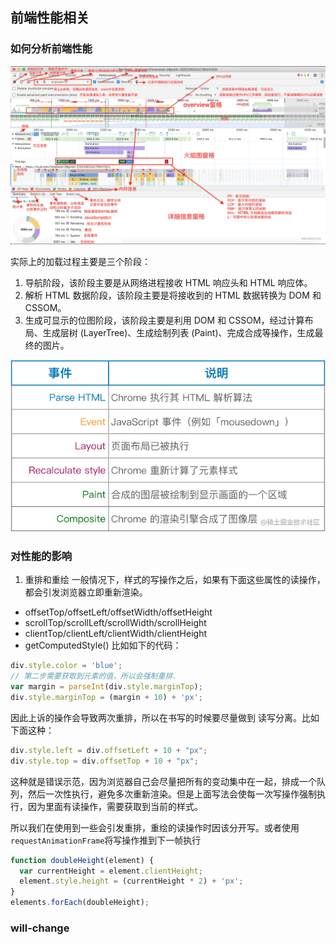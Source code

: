 ## 前端性能相关
### 如何分析前端性能
<img src="../asset/display/performance.webp" />

实际上的加载过程主要是三个阶段：
1. 导航阶段，该阶段主要是从网络进程接收 HTML 响应头和 HTML 响应体。
2. 解析 HTML 数据阶段，该阶段主要是将接收到的 HTML 数据转换为 DOM 和 CSSOM。
3. 生成可显示的位图阶段，该阶段主要是利用 DOM 和 CSSOM，经过计算布局、生成层树 (LayerTree)、生成绘制列表 (Paint)、完成合成等操作，生成最终的图片。

<img src="../asset/display/event.png" />

### 对性能的影响
1. 重排和重绘
一般情况下，样式的写操作之后，如果有下面这些属性的读操作，都会引发浏览器立即重新渲染。
- offsetTop/offsetLeft/offsetWidth/offsetHeight
- scrollTop/scrollLeft/scrollWidth/scrollHeight
- clientTop/clientLeft/clientWidth/clientHeight
- getComputedStyle()
比如如下的代码：
```js
div.style.color = 'blue';
// 第二步需要获取到元素的值，所以会强制重排.
var margin = parseInt(div.style.marginTop);
div.style.marginTop = (margin + 10) + 'px';
```
因此上诉的操作会导致两次重排，所以在书写的时候要尽量做到 读写分离。比如下面这种：
```js
div.style.left = div.offsetLeft + 10 + "px";
div.style.top = div.offsetTop + 10 + "px";
```
这种就是错误示范，因为浏览器自己会尽量把所有的变动集中在一起，排成一个队列，然后一次性执行，避免多次重新渲染。但是上面写法会使每一次写操作强制执行，因为里面有读操作，需要获取到当前的样式。

所以我们在使用到一些会引发重排，重绘的读操作时因该分开写。或者使用`requestAnimationFrame`将写操作推到下一帧执行
```js
function doubleHeight(element) {
  var currentHeight = element.clientHeight;
  element.style.height = (currentHeight * 2) + 'px';
}
elements.forEach(doubleHeight);
```


### will-change

